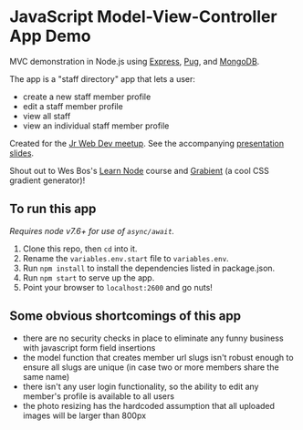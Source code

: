 # JavaScript Model-View-Controller App Demo

MVC demonstration in Node.js using [Express](http://expressjs.com), [Pug](https://pugjs.org), and [MongoDB](https://www.mongodb.com/).

The app is a "staff directory" app that lets a user:
- create a new staff member profile
- edit a staff member profile
- view all staff
- view an individual staff member profile

Created for the [Jr Web Dev meetup](https://www.meetup.com/jrWebDev/). See the accompanying [presentation slides](http://zelip.me/talks/node-mvc/).

Shout out to Wes Bos's [Learn Node](https://learnnode.com) course and [Grabient](https://www.grabient.com/) (a cool CSS gradient generator)!

## To run this app
*Requires node v7.6+ for use of `async/await`.*
1. Clone this repo, then `cd` into it.
2. Rename the `variables.env.start` file to `variables.env`.
3. Run `npm install` to install the dependencies listed in package.json.
4. Run `npm start` to serve up the app.
5. Point your browser to `localhost:2600` and go nuts!

## Some obvious shortcomings of this app
- there are no security checks in place to eliminate any funny business with javascript form field insertions
- the model function that creates member url slugs isn't robust enough to ensure all slugs are unique (in case two or more members share the same name)
- there isn't any user login functionality, so the ability to edit any member's profile is available to all users
- the photo resizing has the hardcoded assumption that all uploaded images will be larger than 800px
